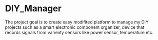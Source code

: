 # DIY_Manager
The project goal is to create easy modifited platform to manage my DIY projects such as a smart electronic component organizer, device that records signals from varienty sensors like power sensor, temperature etc.
